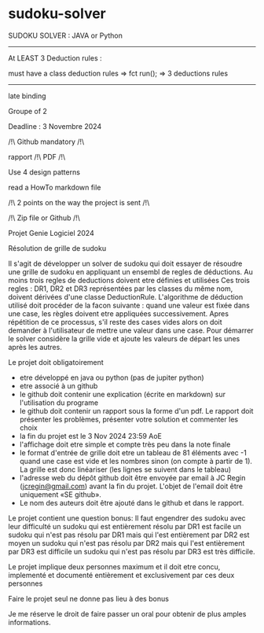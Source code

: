 # sudoku-solver
SUDOKU SOLVER : JAVA or Python

----------

At LEAST 3 Deduction rules :

must have a class deduction rules => fct run(); => 3 deductions rules

----------

late binding

Groupe of 2

Deadline : 3 Novembre 2024

/!\ Github mandatory /!\

rapport /!\ PDF /!\

Use 4 design patterns

read a HowTo markdown file

/!\ 2 points on the way the project is sent /!\

/!\ Zip file or Github /!\

Projet Genie Logiciel 2024

Résolution de grille de sudoku

Il s'agit de développer un solver de sudoku qui doit essayer de résoudre une grille de sudoku en appliquant un
ensembl de regles de déductions. Au moins trois regles de deductions doivent etre définies et utilisées
Ces trois regles : DR1, DR2 et DR3 représentées par les classes du même nom, doivent dérivées d'une classe DeductionRule. L'algorithme de déduction utilisé doit procéder de la facon suivante : quand une valeur est fixée dans une case, les règles doivent etre appliquées successivement. Apres répétition de ce processus, s'il reste des cases vides alors on doit demander à l'utilisateur de mettre une valeur dans une case. Pour démarrer le solver considère la grille vide et ajoute les valeurs de départ les unes après les autres.

Le projet doit obligatoirement
- etre développé en java ou python (pas de jupiter python)
- etre associé à un github
- le github doit contenir une explication (écrite en markdown) sur l'utilisation du programe
- le github doit contenir un rapport sous la forme d'un pdf. Le rapport doit présenter les problèmes, présenter votre solution et commenter les choix
- la fin du projet est le 3 Nov 2024 23:59 AoE
- l'affichage doit etre simple et compte très peu dans la note finale
- le format d'entrée de grille doit etre un tableau de 81 éléments avec -1 quand une case est vide et les nombres sinon (on compte à partir de 1). La grille est donc linéariser (les lignes se suivent dans le tableau)
- l'adresse web du dépôt github doit être envoyée par email à JC Regin (jcregin@gmail.com) avant la fin du projet. L'objet de l'email doit être uniquement «SE github». 
- Le nom des auteurs doit être ajouté dans le github et dans le rapport.

Le projet contient une question bonus:
Il faut engendrer des sudoku avec leur difficulté
un sudoku qui est entièrement résolu par DR1 est facile
un sudoku qui n'est pas résolu par DR1 mais qui l'est entièrement par DR2 est moyen
un sudoku qui n'est pas résolu par DR2 mais qui l'est entièrement par DR3 est difficile
un sudoku qui n'est pas résolu par DR3 est très difficile.

Le projet implique deux personnes maximum et il doit etre concu, implementé et documenté entièrement et exclusivement par ces deux personnes

Faire le projet seul ne donne pas lieu à des bonus

Je me réserve le droit de faire passer un oral pour obtenir de plus amples informations.
